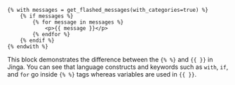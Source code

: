 
```
{% with messages = get_flashed_messages(with_categories=true) %}  
	{% if messages %}  
		{% for message in messages %}  
			<p>{{ message }}</p>  
		{% endfor %}  
	{% endif %}  
{% endwith %}
```
This block demonstrates the difference between the `{% %}` and `{{ }}` in Jinga.
You can see that language constructs and keywords such as `with`, `if`, and `for` go inside `{% %}` tags whereas variables are used in `{{ }}`.
